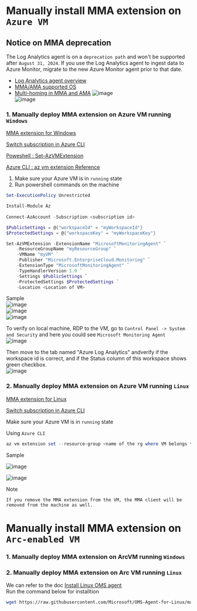 # Manually install MMA extension on `Azure VM`
## Notice on MMA deprecation
The Log Analytics agent is on a `deprecation path` and won't be supported after `August 31, 2024`. If you use the Log Analytics agent to ingest data to Azure Monitor, migrate to the new Azure Monitor agent prior to that date.
* [Log Analytics agent overview](https://learn.microsoft.com/en-us/azure/azure-monitor/agents/log-analytics-agent)
* [MMA/AMA supported OS](https://learn.microsoft.com/en-us/azure/azure-monitor/agents/agents-overview#supported-operating-systems)
* [Multi-homing in MMA and AMA](https://learn.microsoft.com/en-us/azure/sentinel/ama-migrate#gap-analysis-between-agents)
![image](https://github.com/guguji666666/GJS-MDC-Tips/assets/96930989/a22ed3d2-6c9c-4947-aec5-e76fe69b9665) <br>
![image](https://github.com/guguji666666/GJS-MDC-Tips/assets/96930989/c2378eef-8c12-4e86-b12c-5c1704543970)

### 1. Manually deploy MMA extension on Azure VM running `Windows`
[MMA extension for Windows](https://learn.microsoft.com/en-us/azure/virtual-machines/extensions/oms-windows?toc=%2Fazure%2Fazure-monitor%2Ftoc.json#powershell-deployment)

[Switch subscription in Azure CLI](https://learn.microsoft.com/en-us/cli/azure/manage-azure-subscriptions-azure-cli#change-the-active-subscription)

[Poweshell : Set-AzVMExtension](https://learn.microsoft.com/en-us/powershell/module/az.compute/set-azvmextension?view=azps-9.2.0)

[Azure CLI : az vm extension Reference](https://learn.microsoft.com/en-us/cli/azure/vm/extension?view=azure-cli-latest)

1. Make sure your Azure VM is in `running` state <br>
2. Run powershell commands on the machine <br>
```powershell
Set-ExecutionPolicy Unrestricted
```
```powershell
Install-Module Az
  
Connect-AzAccount -Subscription <subscription id>

$PublicSettings = @{"workspaceId" = "myWorkspaceId"}
$ProtectedSettings = @{"workspaceKey" = "myWorkspaceKey"}

Set-AzVMExtension -ExtensionName "MicrosoftMonitoringAgent" `
    -ResourceGroupName "myResourceGroup" `
    -VMName "myVM" `
    -Publisher "Microsoft.EnterpriseCloud.Monitoring" `
    -ExtensionType "MicrosoftMonitoringAgent" `
    -TypeHandlerVersion 1.0 `
    -Settings $PublicSettings `
    -ProtectedSettings $ProtectedSettings `
    -Location <Location of VM>
```

Sample <br>
![image](https://user-images.githubusercontent.com/96930989/211575414-8800a998-4ece-47fc-98d9-ac6eef9c12fa.png) <br>
![image](https://user-images.githubusercontent.com/96930989/211575464-1bef01bc-995e-46a7-b9e3-e4fe78fed93f.png) <br>
![image](https://user-images.githubusercontent.com/96930989/211575553-ffab9ace-1093-4bb7-91a2-75c175ddbac1.png) <br>

To verify on local machine, RDP to the VM, go to `Control Panel -> System and Security` and here you could see `Microsoft Monitoring Agent`  <br>
![image](https://user-images.githubusercontent.com/96930989/212033799-9fb7eec1-4179-4de4-8c7f-901c709694c8.png)  <br>

Then move to the tab named "Azure Log Analytics" andverify if the workspace id is correct, and if the Status column of this workspace shows green checkbox. <br>
![image](https://user-images.githubusercontent.com/96930989/212016538-d5f340f2-aef0-40b9-857b-6e5a99112199.png)


### 2. Manually deploy MMA extension on Azure VM running `Linux`
[MMA extension for Linux](https://learn.microsoft.com/en-us/azure/virtual-machines/extensions/oms-linux?toc=%2Fazure%2Fazure-monitor%2Ftoc.json)

[Switch subscription in Azure CLI](https://learn.microsoft.com/en-us/cli/azure/manage-azure-subscriptions-azure-cli#change-the-active-subscription)

Make sure your Azure VM is in `running` state

Using `Azure CLI`
```powershell
az vm extension set --resource-group <name of the rg where VM belongs to> --vm-name <name of VM> --name OmsAgentForLinux --publisher Microsoft.EnterpriseCloud.Monitoring --protected-settings '{"workspaceKey":"myWorkspaceKey"}' --settings '{"workspaceId":"myWorkspaceId","skipDockerProviderInstall": true}' --version 1.13
```
Sample

![image](https://user-images.githubusercontent.com/96930989/211572995-01220bed-d43f-4b73-8914-7abf208cd09c.png)

![image](https://user-images.githubusercontent.com/96930989/211573097-676a1207-d0cf-46b0-b7c7-5d5403d979a7.png)

Note
```
If you remove the MMA extension from the VM, the MMA client will be removed from the machine as well.
```

# Manually install MMA extension on `Arc-enabled VM`
### 1. Manually deploy MMA extension on ArcVM running `Windows`
### 2. Manually deploy MMA extension on Arc VM running `Linux`
We can refer to the doc [Install Linux OMS agent](https://learn.microsoft.com/en-us/azure/azure-monitor/agents/agent-windows?tabs=command-line#install-the-agent)<br>
Run the command below for installtion <br>
```sh
wget https://raw.githubusercontent.com/Microsoft/OMS-Agent-for-Linux/master/installer/scripts/onboard_agent.sh && sh onboard_agent.sh -w <YOUR WORKSPACE ID> -s <YOUR WORKSPACE PRIMARY KEY>
```

